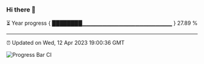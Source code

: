 ### Hi there 👋

⏳ Year progress { ████████▁▁▁▁▁▁▁▁▁▁▁▁▁▁▁▁▁▁▁▁▁▁ } 27.89 %

---

⏰ Updated on Wed, 12 Apr 2023 19:00:36 GMT

![Progress Bar CI](https://github.com/liununu/liununu/workflows/Progress%20Bar%20CI/badge.svg)
